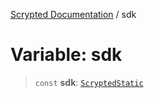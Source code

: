 [Scrypted Documentation](../globals.md) / sdk

# Variable: sdk

> `const` **sdk**: [`ScryptedStatic`](../interfaces/ScryptedStatic.md)
